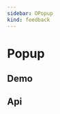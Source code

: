 ```yaml
---
sidebar: OPopup
kind: feedback
---
```


# Popup

## Demo

<!-- @usage PopupUsage -->

## Api

<!-- @api OPopup -->
